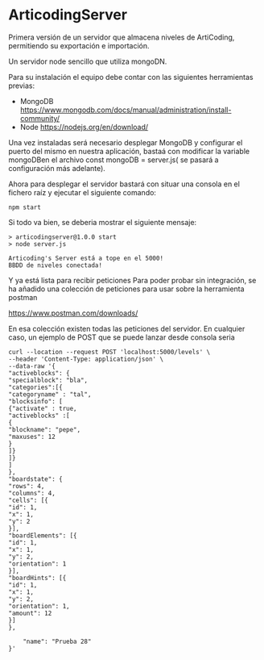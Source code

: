 
# ArticodingServer

Primera versión de un servidor que almacena niveles de ArtiCoding, permitiendo su exportación e importación.

Un servidor node sencillo que utiliza mongoDN.

Para su instalación el equipo debe contar con las siguientes herramientas previas:
- MongoDB <https://www.mongodb.com/docs/manual/administration/install-community/>
- Node <https://nodejs.org/en/download/>

Una vez instaladas será necesario desplegar MongoDB y configurar el puerto del mismo en nuestra aplicación, bastaá con modificar la variable mongoDBen el archivo const mongoDB = server.js( se pasará a configuración más adelante).

Ahora para desplegar el servidor bastará con situar una consola en el fichero raíz y ejecutar el siguiente comando:

```console
npm start
```

Si todo va bien, se deberia mostrar el siguiente mensaje:
```console
> articodingserver@1.0.0 start
> node server.js

Articoding's Server está a tope en el 5000!
BBDD de niveles conectada!

```
Y ya está lista para recibir peticiones
Para poder probar sin integración, se ha añadido una colección de peticiones para usar sobre la herramienta postman

<https://www.postman.com/downloads/>

En esa colección existen todas las peticiones del servidor. En cualquier caso, un ejemplo de POST que se puede lanzar desde consola seria


```console
curl --location --request POST 'localhost:5000/levels' \
--header 'Content-Type: application/json' \
--data-raw '{
"activeblocks": {
"specialblock": "bla",
"categories":[{
"categoryname" : "tal",
"blocksinfo": [
{"activate" : true,
"activeblocks" :[
{
"blockname": "pepe",
"maxuses": 12
}
]}
]}
]
},
"boardstate": {
"rows": 4,
"columns": 4,
"cells": [{
"id": 1,
"x": 1,
"y": 2
}],
"boardElements": [{
"id": 1,
"x": 1,
"y": 2,
"orientation": 1
}],
"boardHints": [{
"id": 1,
"x": 1,
"y": 2,
"orientation": 1,
"amount": 12
}]
},

    "name": "Prueba 28"
}'
```
